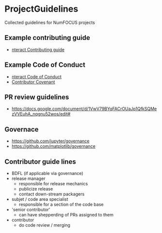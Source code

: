 # ProjectGuidelines
Collected guidelines for NumFOCUS projects

## Example contributing guide

  - [nteract Contributing guide](https://github.com/nteract/nteract/blob/master/CONTRIBUTING.md)

## Example Code of Conduct

  - [nteract Code of Conduct](https://github.com/nteract/nteract/blob/master/CODE_OF_CONDUCT.md)
  - [Contributor Covenant](http://contributor-covenant.org/)

## PR review guidelines

  - https://docs.google.com/document/d/1VwV79BYqFACrOUaJp1QfkSQMezVVEuhA_nqgnu52wos/edit#


## Governace
  - https://github.com/jupyter/governance
  - https://github.com/matplotlib/governance


## Contributor guide lines

 - BDFL (if applicable via governance)
 - release manager
   - responsible for release mechanics
   - publicize release
   - contact down-stream packagers
 - subjet / code area specialist
   - responsible for a section of the code base
 - 'senior contributor'
   - can have shepperding of PRs assigned to them
 - contributor
   - do code review / merging
